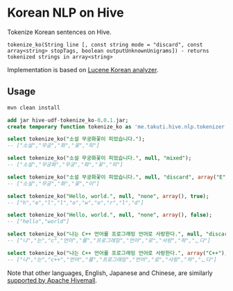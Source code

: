 Korean NLP on Hive
===

Tokenize Korean sentences on Hive.

```
tokenize_ko(String line [, const string mode = "discard", const array<string> stopTags, boolean outputUnknownUnigrams]) - returns tokenized strings in array<string>
```

Implementation is based on [Lucene Korean analyzer](https://lucene.apache.org/core/7_4_0/analyzers-nori/org/apache/lucene/analysis/ko/KoreanAnalyzer.html).

## Usage

```sh
mvn clean install
```

```sql
add jar hive-udf-tokenize_ko-0.0.1.jar;
create temporary function tokenize_ko as 'me.takuti.hive.nlp.tokenizer.TokenizeKoUDF';

select tokenize_ko("소설 무궁화꽃이 피었습니다.");
-- ["소설","무궁","화","꽃","피"]

select tokenize_ko("소설 무궁화꽃이 피었습니다.", null, "mixed");
-- ["소설","무궁화","무궁","화","꽃","피"]

select tokenize_ko("소설 무궁화꽃이 피었습니다.", null, "discard", array("E", "VV"));
-- ["소설","무궁","화","꽃","이"]

select tokenize_ko("Hello, world.", null, "none", array(), true);
-- ["h","e","l","l","o","w","o","r","l","d"]

select tokenize_ko("Hello, world.", null, "none", array(), false);
-- ["hello","world"]

select tokenize_ko("나는 C++ 언어를 프로그래밍 언어로 사랑한다.", null, "discard", array());
-- ["나","는","c","언어","를","프로그래밍","언어","로","사랑","하","ᆫ다"]

select tokenize_ko("나는 C++ 언어를 프로그래밍 언어로 사랑한다.", array("C++"), "discard", array());
-- ["나","는","c++","언어","를","프로그래밍","언어","로","사랑","하","ᆫ다"]
```

Note that other languages, English, Japanese and Chinese, are similarly [supported by Apache Hivemall](http://hivemall.incubator.apache.org/userguide/misc/tokenizer.html).